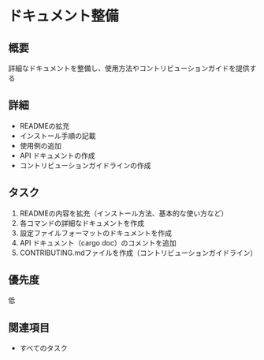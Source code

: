 # ドキュメント整備

## 概要
詳細なドキュメントを整備し、使用方法やコントリビューションガイドを提供する

## 詳細
- READMEの拡充
- インストール手順の記載
- 使用例の追加
- API ドキュメントの作成
- コントリビューションガイドラインの作成

## タスク
1. READMEの内容を拡充（インストール方法、基本的な使い方など）
2. 各コマンドの詳細なドキュメントを作成
3. 設定ファイルフォーマットのドキュメントを作成
4. API ドキュメント（cargo doc）のコメントを追加
5. CONTRIBUTING.mdファイルを作成（コントリビューションガイドライン）

## 優先度
低

## 関連項目
- すべてのタスク
